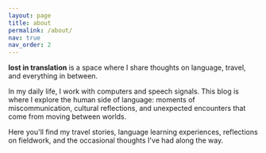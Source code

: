 ```yaml
---
layout: page
title: about
permalink: /about/
nav: true
nav_order: 2
---
```


**lost in translation** is a space where I share thoughts on language, travel, and everything in between. 

In my daily life, I work with computers and speech signals. This blog is where I explore the human side of language: moments of miscommunication, cultural reflections, and unexpected encounters that come from moving between worlds.

Here you'll find my travel stories, language learning experiences, reflections on fieldwork, and the occasional thoughts I've had along the way.



<div style="position: fixed; bottom: 60px; left: 0; right: 0; text-align: center;">
  <a href="https://instagram.com/siyyyyu" target="_blank">
    <i class="fa-brands fa-instagram fa-2x"></i>
  </a>
</div>